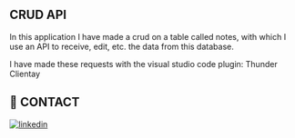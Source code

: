 
## CRUD API

In this application I have made a crud on a table called notes, with which I use an API to receive, edit, etc. the data from this database.

I have made these requests with the visual studio code plugin: Thunder Clientay
## 🔗 CONTACT

[![linkedin](https://img.shields.io/badge/linkedin-0A66C2?style=for-the-badge&logo=linkedin&logoColor=white)](https://www.linkedin.com/in/aleksander-trujillo-90a066299/)


